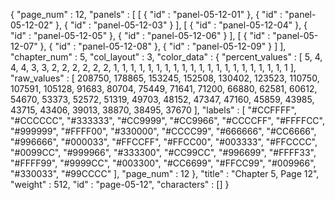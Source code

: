 {
  "page_num" : 12,
  "panels" : [
    [
      {
        "id" : "panel-05-12-01"
      },
      {
        "id" : "panel-05-12-02"
      },
      {
        "id" : "panel-05-12-03"
      }
    ],
    [
      {
        "id" : "panel-05-12-04"
      },
      {
        "id" : "panel-05-12-05"
      },
      {
        "id" : "panel-05-12-06"
      }
    ],
    [
      {
        "id" : "panel-05-12-07"
      },
      {
        "id" : "panel-05-12-08"
      },
      {
        "id" : "panel-05-12-09"
      }
    ]
  ],
  "chapter_num" : 5,
  "col_layout" : 3,
  "color_data" : {
    "percent_values" : [
      5,
      4,
      4,
      4,
      3,
      3,
      2,
      2,
      2,
      2,
      2,
      2,
      1,
      1,
      1,
      1,
      1,
      1,
      1,
      1,
      1,
      1,
      1,
      1,
      1,
      1,
      1,
      1,
      1,
      1,
      1,
      1,
      1
    ],
    "raw_values" : [
      208750,
      178865,
      153245,
      152508,
      130402,
      123523,
      110750,
      107591,
      105128,
      91683,
      80704,
      75449,
      71641,
      71200,
      66880,
      62581,
      60612,
      54670,
      53373,
      52572,
      51319,
      49703,
      48152,
      47347,
      47160,
      45859,
      43985,
      43715,
      43406,
      39013,
      38870,
      38495,
      37670
    ],
    "labels" : [
      "#CCFFFF",
      "#CCCCCC",
      "#333333",
      "#CC9999",
      "#CC9966",
      "#CCCCFF",
      "#FFFFCC",
      "#999999",
      "#FFFF00",
      "#330000",
      "#CCCC99",
      "#666666",
      "#CC6666",
      "#996666",
      "#000033",
      "#FFCCFF",
      "#FFCC00",
      "#003333",
      "#FFCCCC",
      "#0099CC",
      "#999966",
      "#333300",
      "#CC99CC",
      "#996699",
      "#FFFF33",
      "#FFFF99",
      "#9999CC",
      "#003300",
      "#CC6699",
      "#FFCC99",
      "#009966",
      "#330033",
      "#99CCCC"
    ],
    "page_num" : 12
  },
  "title" : "Chapter 5, Page 12",
  "weight" : 512,
  "id" : "page-05-12",
  "characters" : []
}
